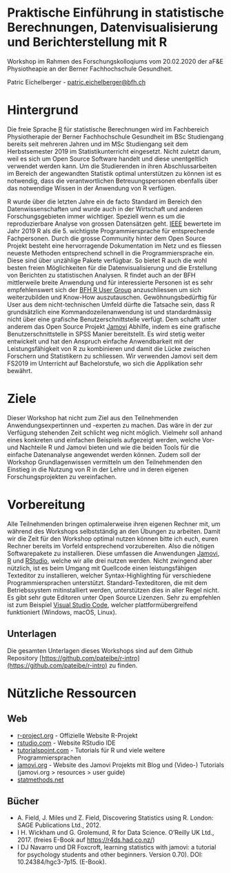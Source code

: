 # Praktische Einführung in statistische Berechnungen, Datenvisualisierung und Berichterstellung mit R

Workshop im Rahmen des Forschungskolloqiums vom 20.02.2020  der aF&E Physiotheapie an der Berner Fachhochschule Gesundheit.


Patric Eichelberger - patric.eichelberger@bfh.ch

# Hintergrund

Die freie Sprache [R](http://www.r-project.org) für statistische Berechnungen wird im Fachbereich Physiotherapie der Berner Fachhochschule Gesundheit im BSc Studiengang bereits seit mehreren Jahren und im MSc Studiengang seit dem Herbstsemester 2019 im Statistikunterricht eingesetzt. Nicht zuletzt darum, weil es sich um Open Source Software handelt und diese unentgeltlich verwendet werden kann. Um die Studierenden in ihren Abschlussarbeiten im Bereich der angewandten Statistik optimal unterstützen zu können ist es notwendig, dass die verantwortlichen Betreuungspersonen ebenfalls über das notwendige Wissen in der Anwendung von R verfügen.

R wurde über die letzten Jahre ein de facto Standard im Bereich den Datenwissenschaften und wurde auch in der Wirtschaft und anderen Forschungsgebieten immer wichtiger. Speziell wenn es um die reproduzierbare Analyse von grossen Datensätzen geht. [IEEE](https://spectrum.ieee.org/computing/software/the-top-programming-languages-2019) bewertete im Jahr 2019 R als die 5. wichtigste Programmiersprache für entsprechende Fachpersonen. Durch die grosse Community hinter dem Open Source Projekt besteht eine hervorragende Dokumentation im Netz und es fliessen neueste Methoden entsprechend schnell in die Programmiersprache ein. Diese sind über unzählige Pakete verfügbar. So bietet R auch die wohl besten freien Möglichkeiten für die Datenvisualisierung und die Erstellung von Berichten zu statistischen Analysen. R findet auch an der BFH mittlerweile breite Anwendung und für interessierte Personen ist es sehr empfehlenswert sich der [BFH R User Group](https://lists.bfh.science/listinfo/bfh-r-users) anzuschliessen um sich weiterzubilden und Know-How auszutauschen. Gewöhnungsbedürftig für User aus dem nicht-technischen Umfeld dürfte die Tatsache sein, dass R grundsätzlich eine Kommandozeilenanwendung ist und standardmässig nicht über eine grafische Benutzerschnittstelle verfügt. Dem schafft unter anderem das Open Source Projekt [Jamovi](http://www.jamovi.org) Abhilfe, indem es eine grafische Benutzerschnittstelle in SPSS Manier bereitstellt. Es wird stetig weiter entwickelt und hat den Anspruch einfache Anwendbarkeit mit der Leistungsfähigkeit von R zu kombinieren und damit die Lücke zwischen Forschern und Statistikern zu schliessen. Wir verwenden Jamovi seit dem FS2019 im Unterricht auf Bachelorstufe, wo sich die Applikation sehr bewährt.

# Ziele

Dieser Workshop hat nicht zum Ziel aus den Teilnehmenden Anwendungsexpertinnen und -experten zu machen. Das wäre in der zur Verfügung stehenden Zeit schlicht weg nicht möglich. Vielmehr soll anhand eines konkreten und einfachen Beispiels aufgezeigt werden, welche Vor- und Nachteile R und Jamovi bieten und wie die beiden Tools für die einfache Datenanalyse angewendet werden können. Zudem soll der Workshop Grundlagenwissen vermitteln um den Teilnehmenden den Einstieg in die Nutzung von R in der Lehre und in deren eigenen Forschungsprojekten zu vereinfachen.

# Vorbereitung

Alle Teilnehmenden bringen optimalerweise ihren eigenen Rechner mit, um während des Workshops selbstständig an den Übungen zu arbeiten. Damit wir die Zeit für den Workshop optimal nutzen können bitte ich euch, euren Rechner bereits im Vorfeld entsprechend vorzubereiten. Also die nötigen Softwarepakete zu installieren. Diese umfassen die Anwendungen [Jamovi](https://www.jamovi.org), [R](https://www.r-project.org) und [RStudio](https://rstudio.com), welche wir alle drei nutzen werden. Nicht zwingend aber nützlich, ist es beim Umgang mit Quellcode einen leistungsfähigen Texteditor zu installieren, welcher Syntax-Highlighting für verschiedene Programmiersprachen unterstützt. Standard-Texteditoren, die mit dem Betriebssystem mitinstalliert werden, unterstützen dies in aller Regel nicht. Es gibt sehr gute Editoren unter Open Source Lizenzen. Sehr zu empfehlen ist zum Beispiel [Visual Studio Code](https://code.visualstudio.com/), welcher plattformübergreifend funktioniert (Windows, macOS, Linux).

## Unterlagen

Die gesamten Unterlagen dieses Workshops sind auf dem Github Repository [https://github.com/pateibe/r-intro](https://github.com/pateibe/r-intro) zu finden.

# Nützliche Ressourcen

## Web

- [r-project.org](https://r-project.org) - Offizielle Website R-Projekt
- [rstudio.com](https://rstudio.com) - Website RStudio IDE
- [tutorialspoint.com](https://www.tutorialspoint.com/r/index.htm) - Tutorials für R und viele weitere Programmiersprachen
- [jamovi.org](https://www.jamovi.org) - Website des Jamovi Projekts mit Blog und (Video-) Tutorials (jamovi.org > resources > user guide)
- [statmethods.net](https://www.statmethods.net/)

## Bücher

- A. Field, J. Miles und Z. Field, Discovering Statistics using R. London: SAGE Publications Ltd., 2012.
- I H. Wickham und G. Grolemund, R for Data Science. O’Reilly UK Ltd., 2017. (freies E-Book auf https://r4ds.had.co.nz/)
- I DJ Navarro und DR Foxcroft, learning statistics with jamovi: a tutorial for psychology students and other beginners. Version 0.70). DOI: 10.24384/hgc3-7p15. (E-Book).
